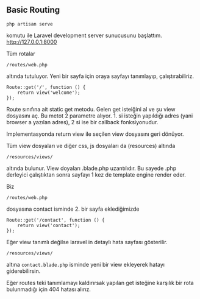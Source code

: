 ## Basic Routing

`php artisan serve`

komutu ile Laravel development server sunucusunu başlattım. http://127.0.0.1:8000


Tüm rotalar

`/routes/web.php`

altında tutuluyor. Yeni bir sayfa için oraya sayfayı tanımlayıp, çalıştırabiliriz.

```
Route::get('/', function () {
    return view('welcome');
});
```

Route sınıfına ait static get metodu. Gelen get isteiğini al ve şu view dosyasını aç.
Bu metot 2 parametre alıyor. 1. si isteğin yapıldığı adres (yani browser a yazılan adres), 2 si ise bir callback fonksiyonudur.

Implementasyonda return view ile seçilen view dosyasını geri dönüyor.

Tüm view dosyaları ve diğer css, js dosyaları da (resources) altında

`/resources/views/`

altında bulunur. View doyaları .blade.php uzantılıdır. Bu sayede .php derleyici çalıştıktan sonra sayfayı 1 kez de template engine render eder.

Biz

`/routes/web.php`

dosyasına contact isminde 2. bir sayfa eklediğimizde

```
Route::get('/contact', function () {
    return view('contact');
});
```

Eğer view tanımlı değilse laravel in detaylı hata sayfası gösterilir.

`/resources/views/`

altına `contact.blade.php` isminde yeni bir view ekleyerek hatayı giderebilirsin.

Eğer routes teki tanımlamayı kaldırırsak yapılan get isteğine karşılık bir rota bulunmadığı için 404 hatası alırız.
